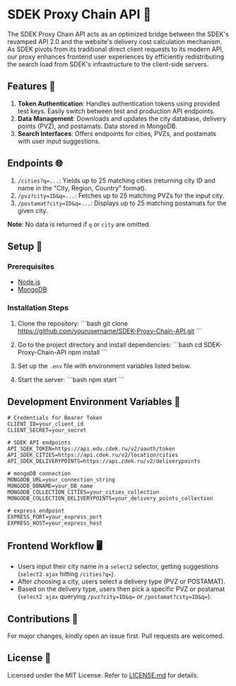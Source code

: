 # SDEK Proxy Chain API 🚀

The SDEK Proxy Chain API acts as an optimized bridge between the SDEK's revamped API 2.0 and the website's delivery cost calculation mechanism. As SDEK pivots from its traditional direct client requests to its modern API, our proxy enhances frontend user experiences by efficiently redistributing the search load from SDEK's infrastructure to the client-side servers.

## Features 🌟
1. **Token Authentication**: Handles authentication tokens using provided test keys. Easily switch between test and production API endpoints.
2. **Data Management**: Downloads and updates the city database, delivery points (PVZ), and postamats. Data stored in MongoDB.
3. **Search Interfaces**: Offers endpoints for cities, PVZs, and postamats with user input suggestions.

## Endpoints 🌐
1. `/cities?q=...`: Yields up to 25 matching cities (returning city ID and name in the "City, Region, Country" format).
2. `/pvz?city=ID&q=...`: Fetches up to 25 matching PVZs for the input city.
3. `/postamat?city=ID&q=...`: Displays up to 25 matching postamats for the given city.

**Note**: No data is returned if `q` or `city` are omitted.

## Setup 🚀
### Prerequisites
- [Node.js](https://nodejs.org/)
- [MongoDB](https://www.mongodb.com/try/download/community)

### Installation Steps
1. Clone the repository:
\```bash
git clone https://github.com/yourusername/SDEK-Proxy-Chain-API.git
\```

2. Go to the project directory and install dependencies:
\```bash
cd SDEK-Proxy-Chain-API
npm install
\```

3. Set up the `.env` file with environment variables listed below.

4. Start the server:
\```bash
npm start
\```

## Development Environment Variables 📁

```env
# Credentials for Bearer Token
CLIENT_ID=your_client_id
CLIENT_SECRET=your_secret

# SDEK API endpoints
API_SDEK_TOKEN=https://api.edu.cdek.ru/v2/oauth/token
API_SDEK_CITIES=https://api.cdek.ru/v2/location/cities
API_SDEK_DELIVERYPOINTS=https://api.cdek.ru/v2/deliverypoints

# mongoDB connection
MONGODB_URL=your_connection_string
MONGODB_DBNAME=your_DB_name
MONGODB_COLLECTION_CITIES=your_cities_collection
MONGODB_COLLECTION_DELIVERYPOINTS=your_delivery_points_collection

# express endpoint
EXPRESS_PORT=your_express_port
EXPRESS_HOST=your_express_host
```

## Frontend Workflow 🖥️
- Users input their city name in a `select2` selector, getting suggestions (`select2 ajax` hitting `/cities?q=`).
- After choosing a city, users select a delivery type (PVZ or POSTAMAT).
- Based on the delivery type, users then pick a specific PVZ or postamat (`select2 ajax` querying `/pvz?city=ID&q=` or `/postamat?city=ID&q=`).

## Contributions 🤝
For major changes, kindly open an issue first. Pull requests are welcomed.

## License 📄
Licensed under the MIT License. Refer to [LICENSE.md](LICENSE.md) for details.
